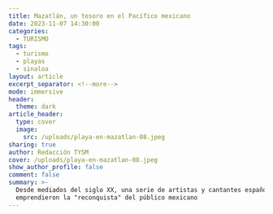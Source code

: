 ```yaml
---
title: Mazatlán, un tesoro en el Pacífico mexicano
date: 2023-11-07 14:30:00
categories:
  - TURISMO
tags:
  - turismo
  - playas
  - sinaloa
layout: article
excerpt_separator: <!--more-->
mode: immersive
header:
  theme: dark
article_header:
  type: cover
  image:
    src: /uploads/playa-en-mazatlan-08.jpeg
sharing: true
author: Redacción TYSM
cover: /uploads/playa-en-mazatlan-08.jpeg
show_author_profile: false
comment: false
summary: >-
  Desde mediados del siglo XX, una serie de artistas y cantantes españoles
  emprendieron la "reconquista" del público mexicano
---
```

